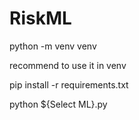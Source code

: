 # RiskML

python -m venv venv

recommend to use it in venv

pip install -r requirements.txt

python ${Select ML}.py

